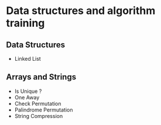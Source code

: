 # Data structures and algorithm training
## Data Structures
- Linked List

## Arrays and Strings
 - Is Unique ?
 - One Away
 - Check Permutation
 - Palindrome Permutation
 - String Compression
